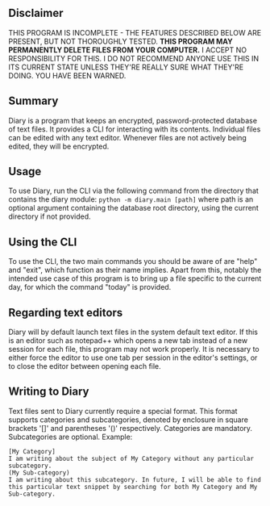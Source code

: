 ## Disclaimer
THIS PROGRAM IS INCOMPLETE - THE FEATURES DESCRIBED BELOW ARE PRESENT, BUT NOT THOROUGHLY TESTED.
**THIS PROGRAM MAY PERMANENTLY DELETE FILES FROM YOUR COMPUTER.**
I ACCEPT NO RESPONSIBILITY FOR THIS.
I DO NOT RECOMMEND ANYONE USE THIS IN ITS CURRENT STATE UNLESS THEY'RE REALLY SURE WHAT THEY'RE DOING.
YOU HAVE BEEN WARNED.

## Summary
Diary is a program that keeps an encrypted, password-protected database of text files.
It provides a CLI for interacting with its contents. Individual files can be edited with any text editor.
Whenever files are not actively being edited, they will be encrypted.

## Usage
To use Diary, run the CLI via the following command from the directory that contains the diary module:
`python -m diary.main [path]`
where path is an optional argument containing the database root directory,
using the current directory if not provided.

## Using the CLI
To use the CLI, the two main commands you should be aware of are "help" and "exit", which function as their name implies.
Apart from this, notably the intended use case of this program is to bring up a file specific to the current day, for which the command "today" is provided.

## Regarding text editors
Diary will by default launch text files in the system default text editor.
If this is an editor such as notepad++ which opens a new tab instead of a new session for each file, this program may not work properly.
It is necessary to either force the editor to use one tab per session in the editor's settings, or to close the editor between opening each file.

## Writing to Diary
Text files sent to Diary currently require a special format.
This format supports categories and subcategories, denoted by enclosure in square brackets '[]' and parentheses '()' respectively.
Categories are mandatory. Subcategories are optional.
Example:

```
[My Category]
I am writing about the subject of My Category without any particular subcategory.
(My Sub-category)
I am writing about this subcategory. In future, I will be able to find this particular text snippet by searching for both My Category and My Sub-category.
```
